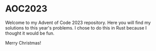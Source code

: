 # AOC2023

Welcome to my Advent of Code 2023 repository.
Here you will find my solutions to this year's problems.
I chose to do this in Rust because I thought it would be fun.

Merry Christmas!